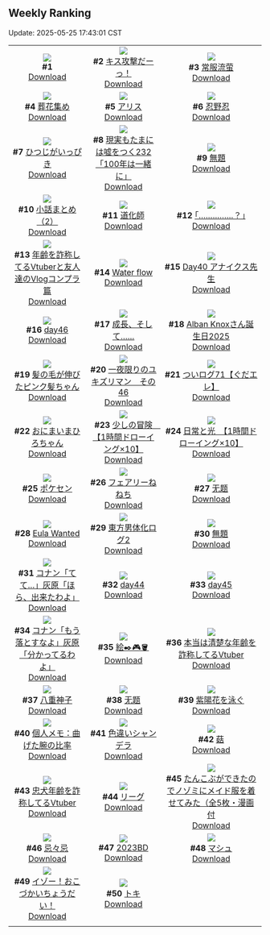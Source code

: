 ## Weekly Ranking
Update: 2025-05-25 17:43:01 CST

|      |      |      |
| :----: | :----: | :----: |
| ![](https://s.pximg.net/common/images/limit_unviewable_s.png)<br>**#1** [](https://www.pixiv.net/artworks/130547998)<br>[Download](https://s.pximg.net/common/images/limit_unviewable_s.png) | ![](https://i.pixiv.re/c/240x480/img-master/img/2025/05/19/00/00/09/130563065_p0_master1200.jpg)<br>**#2** [キス攻撃だーっ！](https://www.pixiv.net/artworks/130563065)<br>[Download](https://i.pixiv.re/img-original/img/2025/05/19/00/00/09/130563065_p0.png) | ![](https://i.pixiv.re/c/240x480/img-master/img/2025/05/19/03/03/23/130568884_p0_master1200.jpg)<br>**#3** [常服流萤](https://www.pixiv.net/artworks/130568884)<br>[Download](https://i.pixiv.re/img-original/img/2025/05/19/03/03/23/130568884_p0.jpg) |
| ![](https://i.pixiv.re/c/240x480/img-master/img/2025/05/18/00/00/14/130519992_p0_master1200.jpg)<br>**#4** [葬花集め](https://www.pixiv.net/artworks/130519992)<br>[Download](https://i.pixiv.re/img-original/img/2025/05/18/00/00/14/130519992_p0.jpg) | ![](https://i.pixiv.re/c/240x480/img-master/img/2025/05/19/00/00/15/130563116_p0_master1200.jpg)<br>**#5** [アリス](https://www.pixiv.net/artworks/130563116)<br>[Download](https://i.pixiv.re/img-original/img/2025/05/19/00/00/15/130563116_p0.jpg) | ![](https://i.pixiv.re/c/240x480/img-master/img/2025/05/20/00/00/11/130597598_p0_master1200.jpg)<br>**#6** [忍野忍](https://www.pixiv.net/artworks/130597598)<br>[Download](https://i.pixiv.re/img-original/img/2025/05/20/00/00/11/130597598_p0.png) |
| ![](https://i.pixiv.re/c/240x480/img-master/img/2025/05/19/00/30/05/130564742_p0_master1200.jpg)<br>**#7** [ひつじがいっぴき](https://www.pixiv.net/artworks/130564742)<br>[Download](https://i.pixiv.re/img-original/img/2025/05/19/00/30/05/130564742_p0.jpg) | ![](https://i.pixiv.re/c/240x480/img-master/img/2025/05/18/18/00/37/130547102_p0_master1200.jpg)<br>**#8** [現実もたまには嘘をつく232「100年は一緒に」](https://www.pixiv.net/artworks/130547102)<br>[Download](https://i.pixiv.re/img-original/img/2025/05/18/18/00/37/130547102_p0.jpg) | ![](https://i.pixiv.re/c/240x480/img-master/img/2025/05/20/00/23/37/130598883_p0_master1200.jpg)<br>**#9** [無題](https://www.pixiv.net/artworks/130598883)<br>[Download](https://i.pixiv.re/img-original/img/2025/05/20/00/23/37/130598883_p0.png) |
| ![](https://i.pixiv.re/c/240x480/img-master/img/2025/05/22/11/27/55/130592955_p0_master1200.jpg)<br>**#10** [小話まとめ（2）](https://www.pixiv.net/artworks/130592955)<br>[Download](https://i.pixiv.re/img-original/img/2025/05/22/11/27/55/130592955_p0.jpg) | ![](https://i.pixiv.re/c/240x480/img-master/img/2025/05/20/06/03/12/130605507_p0_master1200.jpg)<br>**#11** [道化師](https://www.pixiv.net/artworks/130605507)<br>[Download](https://i.pixiv.re/img-original/img/2025/05/20/06/03/12/130605507_p0.jpg) | ![](https://i.pixiv.re/c/240x480/img-master/img/2025/05/19/17/12/56/130582730_p0_master1200.jpg)<br>**#12** [｢……………？｣](https://www.pixiv.net/artworks/130582730)<br>[Download](https://i.pixiv.re/img-original/img/2025/05/19/17/12/56/130582730_p0.jpg) |
| ![](https://i.pixiv.re/c/240x480/img-master/img/2025/05/19/21/07/17/130590523_p0_master1200.jpg)<br>**#13** [年齢を詐称してるVtuberと友人達のVlogコンプラ篇](https://www.pixiv.net/artworks/130590523)<br>[Download](https://i.pixiv.re/img-original/img/2025/05/19/21/07/17/130590523_p0.png) | ![](https://i.pixiv.re/c/240x480/img-master/img/2025/05/18/01/22/04/130523730_p0_master1200.jpg)<br>**#14** [Water flow](https://www.pixiv.net/artworks/130523730)<br>[Download](https://i.pixiv.re/img-original/img/2025/05/18/01/22/04/130523730_p0.png) | ![](https://i.pixiv.re/c/240x480/img-master/img/2025/05/19/07/00/42/130572132_p0_master1200.jpg)<br>**#15** [Day40 アナイクス先生](https://www.pixiv.net/artworks/130572132)<br>[Download](https://i.pixiv.re/img-original/img/2025/05/19/07/00/42/130572132_p0.jpg) |
| ![](https://i.pixiv.re/c/240x480/img-master/img/2025/05/19/00/46/05/130565388_p0_master1200.jpg)<br>**#16** [day46](https://www.pixiv.net/artworks/130565388)<br>[Download](https://i.pixiv.re/img-original/img/2025/05/19/00/46/05/130565388_p0.jpg) | ![](https://i.pixiv.re/c/240x480/img-master/img/2025/05/18/00/02/17/130520379_p0_master1200.jpg)<br>**#17** [成長、そして……](https://www.pixiv.net/artworks/130520379)<br>[Download](https://i.pixiv.re/img-original/img/2025/05/18/00/02/17/130520379_p0.jpg) | ![](https://i.pixiv.re/c/240x480/img-master/img/2025/05/19/22/01/51/130592767_p0_master1200.jpg)<br>**#18** [Alban Knoxさん誕生日2025](https://www.pixiv.net/artworks/130592767)<br>[Download](https://i.pixiv.re/img-original/img/2025/05/19/22/01/51/130592767_p0.jpg) |
| ![](https://i.pixiv.re/c/240x480/img-master/img/2025/05/19/00/00/43/130563276_p0_master1200.jpg)<br>**#19** [髪の毛が伸びたピンク髪ちゃん](https://www.pixiv.net/artworks/130563276)<br>[Download](https://i.pixiv.re/img-original/img/2025/05/19/00/00/43/130563276_p0.jpg) | ![](https://i.pixiv.re/c/240x480/img-master/img/2025/05/19/06/30/37/130571632_p0_master1200.jpg)<br>**#20** [一夜限りのユキズリマン　その46](https://www.pixiv.net/artworks/130571632)<br>[Download](https://i.pixiv.re/img-original/img/2025/05/19/06/30/37/130571632_p0.png) | ![](https://i.pixiv.re/c/240x480/img-master/img/2025/05/19/17/03/30/130582508_p0_master1200.jpg)<br>**#21** [ついログ71【ぐだエレ】](https://www.pixiv.net/artworks/130582508)<br>[Download](https://i.pixiv.re/img-original/img/2025/05/19/17/03/30/130582508_p0.jpg) |
| ![](https://i.pixiv.re/c/240x480/img-master/img/2025/05/19/00/04/15/130563628_p0_master1200.jpg)<br>**#22** [おにまいまひろちゃん](https://www.pixiv.net/artworks/130563628)<br>[Download](https://i.pixiv.re/img-original/img/2025/05/19/00/04/15/130563628_p0.png) | ![](https://i.pixiv.re/c/240x480/img-master/img/2025/05/21/19/02/19/130563385_p0_master1200.jpg)<br>**#23** [少しの冒険　【1時間ドローイング×10】](https://www.pixiv.net/artworks/130563385)<br>[Download](https://i.pixiv.re/img-original/img/2025/05/21/19/02/19/130563385_p0.png) | ![](https://i.pixiv.re/c/240x480/img-master/img/2025/05/18/00/00/52/130520186_p0_master1200.jpg)<br>**#24** [日常と光　【1時間ドローイング×10】](https://www.pixiv.net/artworks/130520186)<br>[Download](https://i.pixiv.re/img-original/img/2025/05/18/00/00/52/130520186_p0.png) |
| ![](https://i.pixiv.re/c/240x480/img-master/img/2025/05/19/21/39/58/130591802_p0_master1200.jpg)<br>**#25** [ポケセン](https://www.pixiv.net/artworks/130591802)<br>[Download](https://i.pixiv.re/img-original/img/2025/05/19/21/39/58/130591802_p0.png) | ![](https://i.pixiv.re/c/240x480/img-master/img/2025/05/19/00/22/23/130564446_p0_master1200.jpg)<br>**#26** [フェアリーねねち](https://www.pixiv.net/artworks/130564446)<br>[Download](https://i.pixiv.re/img-original/img/2025/05/19/00/22/23/130564446_p0.png) | ![](https://i.pixiv.re/c/240x480/img-master/img/2025/05/19/18/09/41/130584272_p0_master1200.jpg)<br>**#27** [无题](https://www.pixiv.net/artworks/130584272)<br>[Download](https://i.pixiv.re/img-original/img/2025/05/19/18/09/41/130584272_p0.jpg) |
| ![](https://i.pixiv.re/c/240x480/img-master/img/2025/05/19/13/48/18/130570476_p0_master1200.jpg)<br>**#28** [Eula Wanted](https://www.pixiv.net/artworks/130570476)<br>[Download](https://i.pixiv.re/img-original/img/2025/05/19/13/48/18/130570476_p0.jpg) | ![](https://i.pixiv.re/c/240x480/img-master/img/2025/05/19/13/44/56/130578863_p0_master1200.jpg)<br>**#29** [東方男体化ログ2](https://www.pixiv.net/artworks/130578863)<br>[Download](https://i.pixiv.re/img-original/img/2025/05/19/13/44/56/130578863_p0.jpg) | ![](https://i.pixiv.re/c/240x480/img-master/img/2025/05/19/01/44/22/130567206_p0_master1200.jpg)<br>**#30** [無題](https://www.pixiv.net/artworks/130567206)<br>[Download](https://i.pixiv.re/img-original/img/2025/05/19/01/44/22/130567206_p0.png) |
| ![](https://i.pixiv.re/c/240x480/img-master/img/2025/05/19/11/35/19/130576220_p0_master1200.jpg)<br>**#31** [コナン「てて…」灰原「ほら、出来たわよ」](https://www.pixiv.net/artworks/130576220)<br>[Download](https://i.pixiv.re/img-original/img/2025/05/19/11/35/19/130576220_p0.jpg) | ![](https://i.pixiv.re/c/240x480/img-master/img/2025/05/18/00/35/33/130522047_p0_master1200.jpg)<br>**#32** [day44](https://www.pixiv.net/artworks/130522047)<br>[Download](https://i.pixiv.re/img-original/img/2025/05/18/00/35/33/130522047_p0.jpg) | ![](https://i.pixiv.re/c/240x480/img-master/img/2025/05/18/00/37/08/130522115_p0_master1200.jpg)<br>**#33** [day45](https://www.pixiv.net/artworks/130522115)<br>[Download](https://i.pixiv.re/img-original/img/2025/05/18/00/37/08/130522115_p0.jpg) |
| ![](https://i.pixiv.re/c/240x480/img-master/img/2025/05/18/09/32/52/130532973_p0_master1200.jpg)<br>**#34** [コナン「もう落とすなよ」灰原「分かってるわよ」](https://www.pixiv.net/artworks/130532973)<br>[Download](https://i.pixiv.re/img-original/img/2025/05/18/09/32/52/130532973_p0.jpg) | ![](https://i.pixiv.re/c/240x480/img-master/img/2025/05/19/22/40/54/130594338_p0_master1200.jpg)<br>**#35** [絵✒️🎮🪣](https://www.pixiv.net/artworks/130594338)<br>[Download](https://i.pixiv.re/img-original/img/2025/05/19/22/40/54/130594338_p0.png) | ![](https://i.pixiv.re/c/240x480/img-master/img/2025/05/18/21/13/58/130555196_p0_master1200.jpg)<br>**#36** [本当は清楚な年齢を詐称してるVtuber](https://www.pixiv.net/artworks/130555196)<br>[Download](https://i.pixiv.re/img-original/img/2025/05/18/21/13/58/130555196_p0.png) |
| ![](https://i.pixiv.re/c/240x480/img-master/img/2025/05/19/21/01/32/130590331_p0_master1200.jpg)<br>**#37** [八重神子](https://www.pixiv.net/artworks/130590331)<br>[Download](https://i.pixiv.re/img-original/img/2025/05/19/21/01/32/130590331_p0.jpg) | ![](https://i.pixiv.re/c/240x480/img-master/img/2025/05/19/00/41/38/130565242_p0_master1200.jpg)<br>**#38** [无题](https://www.pixiv.net/artworks/130565242)<br>[Download](https://i.pixiv.re/img-original/img/2025/05/19/00/41/38/130565242_p0.png) | ![](https://i.pixiv.re/c/240x480/img-master/img/2025/05/19/19/54/07/130587510_p0_master1200.jpg)<br>**#39** [紫陽花を泳ぐ](https://www.pixiv.net/artworks/130587510)<br>[Download](https://i.pixiv.re/img-original/img/2025/05/19/19/54/07/130587510_p0.jpg) |
| ![](https://i.pixiv.re/c/240x480/img-master/img/2025/05/20/06/00/07/130605416_p0_master1200.jpg)<br>**#40** [個人メモ：曲げた腕の比率](https://www.pixiv.net/artworks/130605416)<br>[Download](https://i.pixiv.re/img-original/img/2025/05/20/06/00/07/130605416_p0.jpg) | ![](https://i.pixiv.re/c/240x480/img-master/img/2025/05/19/20/11/18/130588304_p0_master1200.jpg)<br>**#41** [色違いシャンデラ](https://www.pixiv.net/artworks/130588304)<br>[Download](https://i.pixiv.re/img-original/img/2025/05/19/20/11/18/130588304_p0.jpg) | ![](https://i.pixiv.re/c/240x480/img-master/img/2025/05/19/13/32/23/130578647_p0_master1200.jpg)<br>**#42** [菇](https://www.pixiv.net/artworks/130578647)<br>[Download](https://i.pixiv.re/img-original/img/2025/05/19/13/32/23/130578647_p0.jpg) |
| ![](https://i.pixiv.re/c/240x480/img-master/img/2025/05/20/21/08/21/130624556_p0_master1200.jpg)<br>**#43** [忠犬年齢を詐称してるVtuber](https://www.pixiv.net/artworks/130624556)<br>[Download](https://i.pixiv.re/img-original/img/2025/05/20/21/08/21/130624556_p0.png) | ![](https://i.pixiv.re/c/240x480/img-master/img/2025/05/18/13/59/01/130539833_p0_master1200.jpg)<br>**#44** [リーグ](https://www.pixiv.net/artworks/130539833)<br>[Download](https://i.pixiv.re/img-original/img/2025/05/18/13/59/01/130539833_p0.png) | ![](https://i.pixiv.re/c/240x480/img-master/img/2025/05/18/10/00/07/130533569_p0_master1200.jpg)<br>**#45** [たんこぶができたのでノゾミにメイド服を着せてみた（全5枚・漫画付](https://www.pixiv.net/artworks/130533569)<br>[Download](https://i.pixiv.re/img-original/img/2025/05/18/10/00/07/130533569_p0.jpg) |
| ![](https://i.pixiv.re/c/240x480/img-master/img/2025/05/20/00/00/10/130597594_p0_master1200.jpg)<br>**#46** [忌々忌](https://www.pixiv.net/artworks/130597594)<br>[Download](https://i.pixiv.re/img-original/img/2025/05/20/00/00/10/130597594_p0.png) | ![](https://i.pixiv.re/c/240x480/img-master/img/2025/05/18/00/30/08/130521786_p0_master1200.jpg)<br>**#47** [2023BD](https://www.pixiv.net/artworks/130521786)<br>[Download](https://i.pixiv.re/img-original/img/2025/05/18/00/30/08/130521786_p0.jpg) | ![](https://i.pixiv.re/c/240x480/img-master/img/2025/05/19/00/37/24/130565086_p0_master1200.jpg)<br>**#48** [マシュ](https://www.pixiv.net/artworks/130565086)<br>[Download](https://i.pixiv.re/img-original/img/2025/05/19/00/37/24/130565086_p0.jpg) |
| ![](https://i.pixiv.re/c/240x480/img-master/img/2025/05/19/00/00/25/130563188_p0_master1200.jpg)<br>**#49** [イゾー！おこづかいちょうだい！](https://www.pixiv.net/artworks/130563188)<br>[Download](https://i.pixiv.re/img-original/img/2025/05/19/00/00/25/130563188_p0.jpg) | ![](https://i.pixiv.re/c/240x480/img-master/img/2025/05/19/23/11/24/130595631_p0_master1200.jpg)<br>**#50** [トキ](https://www.pixiv.net/artworks/130595631)<br>[Download](https://i.pixiv.re/img-original/img/2025/05/19/23/11/24/130595631_p0.jpg) |
|      |
